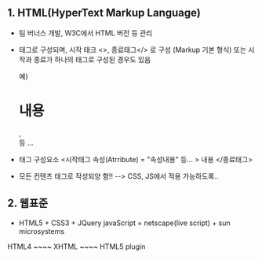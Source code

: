 ## 1. HTML(HyperText Markup Language)
- 팀 버너스 개발, W3C에서 HTML 버전 등 관리
- 태그로 구성되며, 시작 태크 <>, 종료태그</> 로 구성  (Markup 기본 형식)
  또는 시작과 종료가 하나의 태그로 구성된 경우도 있음
  
  예) <h1> 내용 </h1> , <br/> 등 ...
- 태그 구성요소
  <시작태그 속성(Atrribute) = "속성내용" 등... > 내용 </종료태그>
- 모든 컨텐츠 태그로 작성되양 함!!  --> CSS, JS에서 적용 가능하도록..

## 2. 웹표준
- HTML5 + CSS3 + JQuery
javaScript = netscape(live script) + sun microsystems

HTML4 ~~~~ XHTML ~~~~ HTML5
plugin